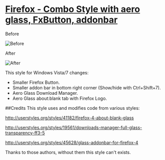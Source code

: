 [Firefox - Combo Style with aero glass, FxButton, addonbar](http://userstyles.org/styles/51568)
==========
Before

![Before](http://cdn.userstyles.org/style_screenshots/51568_before.jpeg)

After

![After](http://cdn.userstyles.org/style_screenshots/51568_after.jpeg)

This style for Windows Vista/7 changes:
* Smaller Firefox Button.
* Smaller addon bar in bottom right corner (Show/hide with Ctrl+Shift+7).
* Aero Glass Download Manager.
* Aero Glass about:blank tab with Firefox Logo.

##Credits
This style uses and modifies code from various styles:

http://userstyles.org/styles/41182/firefox-4-about-blank-glass

http://userstyles.org/styles/19561/downloads-manager-full-glass-transparency-ff3-5

http://userstyles.org/styles/45628/glass-addonbar-for-firefox-4

Thanks to those authors, without them this style can't exists.
